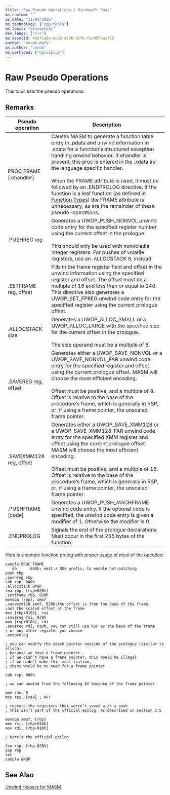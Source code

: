 ```yaml
---
title: "Raw Pseudo Operations | Microsoft Docs"
ms.custom: ""
ms.date: "11/04/2016"
ms.technology: ["cpp-tools"]
ms.topic: "conceptual"
dev_langs: ["C++"]
ms.assetid: 4def1a0e-ec28-4736-91fb-fac95fba1f36
author: "corob-msft"
ms.author: "corob"
ms.workload: ["cplusplus"]
---
```

# Raw Pseudo Operations

This topic lists the pseudo operations.

## Remarks

|Pseudo operation|Description|
|----------------------|-----------------|
|PROC FRAME [:ehandler]|Causes MASM to generate a function table entry in .pdata and unwind information in .xdata for a function's structured exception handling unwind behavior.  If ehandler is present, this proc is entered in the .xdata as the language specific handler.<br /><br /> When the FRAME attribute is used, it must be followed by an .ENDPROLOG directive.  If the function is a leaf function (as defined in [Function Types](../build/function-types.md)) the FRAME attribute is unnecessary, as are the remainder of these pseudo-operations.|
|.PUSHREG reg|Generates a UWOP_PUSH_NONVOL unwind code entry for the specified register number using the current offset in the prologue.<br /><br /> This should only be used with nonvolatile integer registers.  For pushes of volatile registers, use an .ALLOCSTACK 8, instead|
|.SETFRAME reg, offset|Fills in the frame register field and offset in the unwind information using the specified register and offset. The offset must be a multiple of 16 and less than or equal to 240. This directive also generates a UWOP_SET_FPREG unwind code entry for the specified register using the current prologue offset.|
|.ALLOCSTACK size|Generates a UWOP_ALLOC_SMALL or a UWOP_ALLOC_LARGE with the specified size for the current offset in the prologue.<br /><br /> The size operand must be a multiple of 8.|
|.SAVEREG reg, offset|Generates either a UWOP_SAVE_NONVOL or a UWOP_SAVE_NONVOL_FAR unwind code entry for the specified register and offset using the current prologue offset. MASM will choose the most efficient encoding.<br /><br /> Offset must be positive, and a multiple of 8.  Offset is relative to the base of the procedure’s frame, which is generally in RSP, or, if using a frame pointer, the unscaled frame pointer.|
|.SAVEXMM128 reg, offset|Generates either a UWOP_SAVE_XMM128 or a UWOP_SAVE_XMM128_FAR unwind code entry for the specified XMM register and offset using the current prologue offset. MASM will choose the most efficient encoding.<br /><br /> Offset must be positive, and a multiple of 16.  Offset is relative to the base of the procedure’s frame, which is generally in RSP, or, if using a frame pointer, the unscaled frame pointer.|
|.PUSHFRAME [code]|Generates a UWOP_PUSH_MACHFRAME unwind code entry. If the optional code is specified, the unwind code entry is given a modifier of 1. Otherwise the modifier is 0.|
|.ENDPROLOG|Signals the end of the prologue declarations.  Must occur in the first 255 bytes of the function.|

Here is a sample function prolog with proper usage of most of the opcodes:

```
sample PROC FRAME
   db      048h; emit a REX prefix, to enable hot-patching
push rbp
.pushreg rbp
sub rsp, 040h
.allocstack 040h
lea rbp, [rsp+020h]
.setframe rbp, 020h
movdqa [rbp], xmm7
.savexmm128 xmm7, 020h;the offset is from the base of the frame
;not the scaled offset of the frame
mov [rbp+018h], rsi
.savereg rsi, 038h
mov [rsp+010h], rdi
.savereg rdi, 010h; you can still use RSP as the base of the frame
; or any other register you choose
.endprolog

; you can modify the stack pointer outside of the prologue (similar to alloca)
; because we have a frame pointer.
; if we didn’t have a frame pointer, this would be illegal
; if we didn’t make this modification,
; there would be no need for a frame pointer

sub rsp, 060h

; we can unwind from the following AV because of the frame pointer

mov rax, 0
mov rax, [rax] ; AV!

; restore the registers that weren’t saved with a push
; this isn’t part of the official epilog, as described in section 2.5

movdqa xmm7, [rbp]
mov rsi, [rbp+018h]
mov rdi, [rbp-010h]

; Here’s the official epilog

lea rsp, [rbp-020h]
pop rbp
ret
sample ENDP
```

## See Also

[Unwind Helpers for MASM](../build/unwind-helpers-for-masm.md)